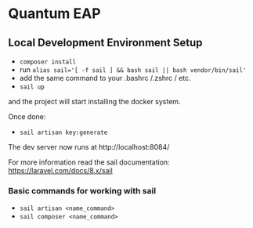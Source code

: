 # Quantum EAP

## Local Development Environment Setup

- `composer install`
- run `alias sail='[ -f sail ] && bash sail || bash vendor/bin/sail'`
- add the same command to your .bashrc /.zshrc / etc.
- `sail up`

and the project will start installing the docker system.

Once done:
- `sail artisan key:generate`
 
The dev server now runs at http://localhost:8084/

For more information read the sail documentation: https://laravel.com/docs/8.x/sail

### Basic commands for working with sail

- `sail artisan <name_command>`
- `sail composer <name_command>`

